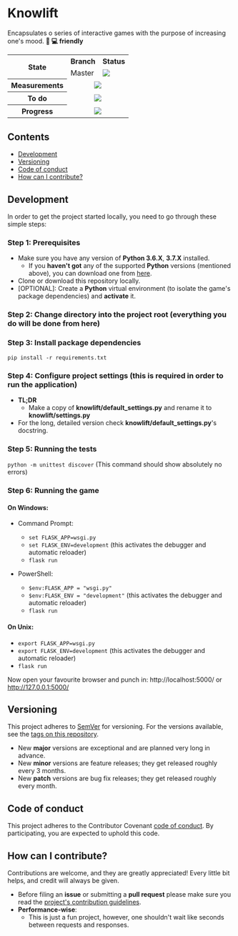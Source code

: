 # Knowlift

Encapsulates o series of interactive games with the purpose of increasing one's mood. **:iphone: :computer: friendly**

<table>
  <tr>
    <th rowspan="2">State</th>
    <th>Branch</th>
    <th>Status</th>
  </tr>
  <tr>
    <td>Master</td>
    <td>
      <a href="https://travis-ci.com/mariusmucenicu/knowlift/branches">
        <img src="https://travis-ci.com/mariusmucenicu/knowlift.svg?branch=master"></a>
    </td>
  </tr>
  <tr>
    <th>Measurements</th>
    <td colspan="2" align="center">
      <a href="https://codecov.io/gh/mariusmucenicu/knowlift">
        <img src="https://codecov.io/gh/mariusmucenicu/knowlift/branch/master/graph/badge.svg"></a>
    </td>
  </tr>
  <tr>
    <th>To do</th>
    <td colspan="2" align="center">
      <a href="https://github.com/mariusmucenicu/knowlift/issues">
        <img src="https://img.shields.io/github/issues/mariusmucenicu/knowlift.svg"></a>
    </td>
  </tr>
  <tr>
    <th>Progress</th>
    <td colspan="2" align="center">
      <a href="https://github.com/mariusmucenicu/knowlift/compare/1.0.0...master">
        <img src="https://img.shields.io/github/commits-since/mariusmucenicu/knowlift/1.0.0.svg"></a>
    </td>
  </tr>
</table>

## Contents
+ [Development](https://github.com/mariusmucenicu/knowlift#development)
+ [Versioning](https://github.com/mariusmucenicu/knowlift#versioning)
+ [Code of conduct](https://github.com/mariusmucenicu/knowlift#code-of-conduct)
+ [How can I contribute?](https://github.com/mariusmucenicu/knowlift#how-can-i-contribute)

## Development
In order to get the project started locally, you need to go through these simple steps:

### Step 1: Prerequisites
+ Make sure you have any version of **Python 3.6.X**, **3.7.X** installed.
    + If you **haven't got** any of the supported **Python** versions (mentioned above), you can download one from [here](https://www.python.org/).
+ Clone or download this repository locally.
+ [OPTIONAL]: Create a **Python** virtual environment (to isolate the game's package dependencies) and **activate** it.

### Step 2: Change directory into the project root (everything you do will be done from here)

### Step 3: Install package dependencies
```pip install -r requirements.txt```

### Step 4: Configure project settings (this is required in order to run the application)
+ **TL;DR**
     + Make a copy of **knowlift/default_settings.py** and rename it to **knowlift/settings.py**
+ For the long, detailed version check **knowlift/default_settings.py**'s docstring.

### Step 5: Running the tests
```python -m unittest discover``` (This command should show absolutely no errors)

### Step 6: Running the game
#### On Windows:
+ Command Prompt:
    + ```set FLASK_APP=wsgi.py```
    + ```set FLASK_ENV=development``` (this activates the debugger and automatic reloader)
    + ```flask run```

+ PowerShell:
    + ```$env:FLASK_APP = "wsgi.py"```
    + ```$env:FLASK_ENV = "development"``` (this activates the debugger and automatic reloader)
    + ```flask run```

#### On Unix:
+ ```export FLASK_APP=wsgi.py```
+ ```export FLASK_ENV=development``` (this activates the debugger and automatic reloader)
+ ```flask run```

Now open your favourite browser and punch in: http://localhost:5000/ or http://127.0.0.1:5000/

## Versioning
This project adheres to [SemVer](http://semver.org/) for versioning.
For the versions available, see the [tags on this repository](https://github.com/mariusmucenicu/knowlift/tags).

- New **major** versions are exceptional and are planned very long in advance.
- New **minor** versions are feature releases; they get released roughly every 3 months.
- New **patch** versions are bug fix releases; they get released roughly every month.

## Code of conduct
This project adheres to the Contributor Covenant [code of conduct](https://github.com/mariusmucenicu/knowlift/blob/master/docs/CODE_OF_CONDUCT.md). By participating, you are expected to uphold this code.

## How can I contribute?
Contributions are welcome, and they are greatly appreciated! Every little bit helps, and credit will always be given.  

- Before filing an **issue** or submitting a **pull request** please make sure you read the [project's contribution guidelines](https://github.com/mariusmucenicu/knowlift/blob/master/docs/CONTRIBUTING.md).
- **Performance-wise**:
    - This is just a fun project, however, one shouldn't wait like seconds between requests and responses.  
